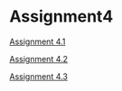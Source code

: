 Assignment4
===

[Assignment 4.1](https://github.com/swap612/CS633-ParallelComputing-Assignments/tree/master/Assignment4/4.1)


[Assignment 4.2](https://github.com/swap612/CS633-ParallelComputing-Assignments/tree/master/Assignment4/4.2)

[Assignment 4.3](https://github.com/swap612/CS633-ParallelComputing-Assignments/tree/master/Assignment4/4.3)
